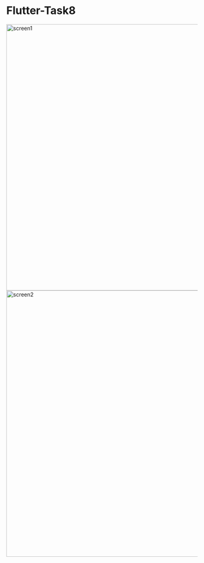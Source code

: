 # Flutter-Task8
<img src="https://user-images.githubusercontent.com/64753049/129069281-f9b66298-083b-4e17-8083-dcac026958c8.jpg" alt="screen1" height="700">
<img src="https://user-images.githubusercontent.com/64753049/129069290-1de389f3-12d2-4a0b-b2c6-6fb833550832.jpg" alt="screen2" height="700">
